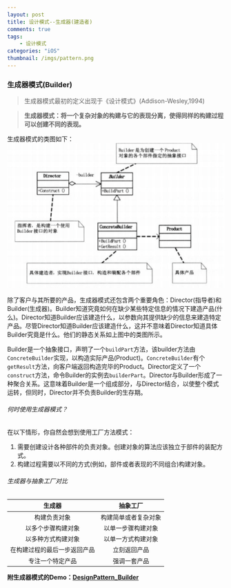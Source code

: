 ```yaml
---
layout: post
title: 设计模式--生成器(建造者)
comments: true
tags:
	- 设计模式
categories: "iOS"
thumbnail: /imgs/pattern.png
---
```


### 生成器模式(Builder)
>生成器模式最初的定义出现于《设计模式》(Addison-Wesley,1994)

>__生成器模式：将一个复杂对象的构建与它的表现分离，使得同样的构建过程可以创建不同的表现。__

<!-- more -->

生成器模式的类图如下：
![生成器类图](/imgs/builder.png)

除了客户与其所要的产品，生成器模式还包含两个重要角色：Director(指导者)和Builder(生成器)。Builder知道究竟如何在缺少某些特定信息的情况下建造产品(什么)。Director知道Builder应该建造什么，以参数向其提供缺少的信息来建造特定产品。尽管Director知道Builder应该建造什么，这并不意味着Director知道具体Builder究竟是什么。他们的静态关系如上图中的类图所示。

Builder是一个抽象接口，声明了一个`buildPart`方法，该builder方法由`ConcreteBuilder`实现，以构造实际产品(Product)。`ConcreteBuilder`有个`getResult`方法，向客户端返回构造完毕的Product。Director定义了一个`construct`方法，命令Builder的实例去`builderPart`。Director与Builder形成了一种聚合关系。这意味着Builder是一个组成部分，与Director结合，以使整个模式运转，但同时，Director并不负责Builder的生存期。

###### 何时使用生成器模式？
在以下情形，你自然会想到使用工厂方法模式：
1. 需要创建设计各种部件的负责对象。创建对象的算法应该独立于部件的装配方式。
2. 构建过程需要以不同的方式(例如，部件或者表现的不同组合)构建对象。

###### 生成器与抽象工厂对比

|生成器|抽象工厂|
|:---:|:---:|
|构建负责对象|构建简单或者复杂对象|
|以多个步骤构建对象|以单一步骤构建对象|
|以多种方式构建对象|以单一方式构建对象|
|在构建过程的最后一步返回产品|立刻返回产品|
|专注一个特定产品|强调一套产品||



__附生成器模式的Demo：[DesignPattern_Builder](https://github.com/RobberJJ/DesignPattern)__
